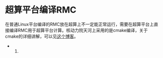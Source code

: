 # 超算平台编译RMC
在普通Linux平台编译的RMC放在超算上不一定能正常运行，需要在超算平台上直接编译RMC用于超算平台计算。核动力院天河上采用的是cmake编译，关于cmake的详细讲解，可以见[这个博客](https://blog.csdn.net/zhuiyunzhugang/article/details/88142908)。
* 1.